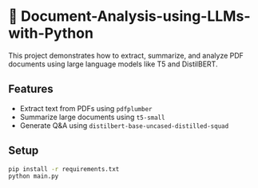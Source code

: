 #  📄 Document-Analysis-using-LLMs-with-Python


This project demonstrates how to extract, summarize, and analyze PDF documents using large language models like T5 and DistilBERT.

## Features
- Extract text from PDFs using `pdfplumber`
- Summarize large documents using `t5-small`
- Generate Q&A using `distilbert-base-uncased-distilled-squad`

## Setup

```bash
pip install -r requirements.txt
python main.py
